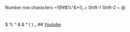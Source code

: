 Number row characters
~!@#$%^&*()_+
Shift-1
Shift-2
~
@
#
$
%
^
&
&
*
(
)
_
\#\#
[Youtube](youtube.com)
